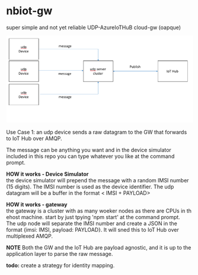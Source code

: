 # nbiot-gw

super simple and not yet reliable UDP-AzureIoTHuB cloud-gw (oapque)  

![](static/diagram.png?raw=true)
  
Use Case 1: an udp device sends a raw datagram to the GW that forwards to IoT Hub over AMQP.  

The message can be anything you want and in the device simulator included in this repo you can type whatever you like at the command prompt.  

**HOW it works - Device Simulator**  
the device simulator will prepend the message with a random IMSI number (15 digits). The IMSI number is used as the device identifier. The udp datagram will be a buffer in the format < IMSI + PAYLOAD>   

**HOW it works - gateway**  
the gateway is a cluster with as many woeker nodes as there are CPUs in th ehost machine. start by just tpying 'npm start' at the command prompt.  
The udp node will separate the IMSI number and create a JSON in the format {imsi: IMSI, payload: PAYLOAD}. It will sned this to IoT Hub over multiplexed AMQP.  

**NOTE**
Both the GW and the IoT Hub are payload agnostic, and it is up to the application layer to parse the raw message.


**todo:** create a strategy for identity mapping.